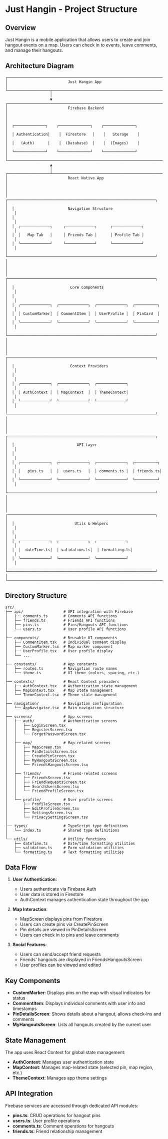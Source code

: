 # Just Hangin - Project Structure

## Overview
Just Hangin is a mobile application that allows users to create and join hangout events on a map. Users can check in to events, leave comments, and manage their hangouts.

## Architecture Diagram

```
┌─────────────────────────────────────────────────────────────────────────┐
│                           Just Hangin App                                │
└───────────────────┬─────────────────────────────────────────────────────┘
                    │
                    ▼
┌─────────────────────────────────────────────────────────────────────────┐
│                           Firebase Backend                               │
│                                                                          │
│  ┌──────────────┐    ┌──────────────┐    ┌──────────────┐               │
│  │ Authentication│    │  Firestore   │    │   Storage    │               │
│  │   (Auth)      │    │  (Database)  │    │  (Images)    │               │
│  └──────────────┘    └──────────────┘    └──────────────┘               │
└─────────────────────────────────────────────────────────────────────────┘
                    ▲
                    │
┌───────────────────┴─────────────────────────────────────────────────────┐
│                           React Native App                               │
│                                                                          │
│  ┌──────────────────────────────────────────────────────────────────┐   │
│  │                        Navigation Structure                       │   │
│  │                                                                   │   │
│  │  ┌─────────────┐     ┌─────────────┐      ┌─────────────┐        │   │
│  │  │   Map Tab   │     │ Friends Tab │      │ Profile Tab │        │   │
│  │  └─────────────┘     └─────────────┘      └─────────────┘        │   │
│  └──────────────────────────────────────────────────────────────────┘   │
│                                                                          │
│  ┌──────────────────────────────────────────────────────────────────┐   │
│  │                         Core Components                           │   │
│  │                                                                   │   │
│  │  ┌─────────────┐  ┌─────────────┐  ┌─────────────┐  ┌──────────┐ │   │
│  │  │ CustomMarker│  │ CommentItem │  │ UserProfile │  │ PinCard  │ │   │
│  │  └─────────────┘  └─────────────┘  └─────────────┘  └──────────┘ │   │
│  └──────────────────────────────────────────────────────────────────┘   │
│                                                                          │
│  ┌──────────────────────────────────────────────────────────────────┐   │
│  │                         Context Providers                         │   │
│  │                                                                   │   │
│  │  ┌─────────────┐  ┌─────────────┐  ┌─────────────┐               │   │
│  │  │ AuthContext │  │ MapContext  │  │ ThemeContext│               │   │
│  │  └─────────────┘  └─────────────┘  └─────────────┘               │   │
│  └──────────────────────────────────────────────────────────────────┘   │
│                                                                          │
│  ┌──────────────────────────────────────────────────────────────────┐   │
│  │                            API Layer                              │   │
│  │                                                                   │   │
│  │  ┌─────────────┐  ┌─────────────┐  ┌─────────────┐  ┌──────────┐ │   │
│  │  │   pins.ts   │  │  users.ts   │  │ comments.ts │  │ friends.ts│ │   │
│  │  └─────────────┘  └─────────────┘  └─────────────┘  └──────────┘ │   │
│  └──────────────────────────────────────────────────────────────────┘   │
│                                                                          │
│  ┌──────────────────────────────────────────────────────────────────┐   │
│  │                           Utils & Helpers                         │   │
│  │                                                                   │   │
│  │  ┌─────────────┐  ┌─────────────┐  ┌─────────────┐               │   │
│  │  │  dateTime.ts│  │ validation.ts│  │ formatting.ts│              │   │
│  │  └─────────────┘  └─────────────┘  └─────────────┘               │   │
│  └──────────────────────────────────────────────────────────────────┘   │
└─────────────────────────────────────────────────────────────────────────┘
```

## Directory Structure

```
src/
├── api/                  # API integration with Firebase
│   ├── comments.ts       # Comments API functions
│   ├── friends.ts        # Friends API functions
│   ├── pins.ts           # Pins/Hangouts API functions
│   └── users.ts          # User profile API functions
│
├── components/           # Reusable UI components
│   ├── CommentItem.tsx   # Individual comment display
│   ├── CustomMarker.tsx  # Map marker component
│   ├── UserProfile.tsx   # User profile display
│   └── ...
│
├── constants/            # App constants
│   ├── routes.ts         # Navigation route names
│   └── theme.ts          # UI theme (colors, spacing, etc.)
│
├── contexts/             # React Context providers
│   ├── AuthContext.tsx   # Authentication state management
│   ├── MapContext.tsx    # Map state management
│   └── ThemeContext.tsx  # Theme state management
│
├── navigation/           # Navigation configuration
│   └── AppNavigator.tsx  # Main navigation structure
│
├── screens/              # App screens
│   ├── auth/             # Authentication screens
│   │   ├── LoginScreen.tsx
│   │   ├── RegisterScreen.tsx
│   │   └── ForgotPasswordScreen.tsx
│   │
│   ├── map/              # Map-related screens
│   │   ├── MapScreen.tsx
│   │   ├── PinDetailsScreen.tsx
│   │   ├── CreatePinScreen.tsx
│   │   ├── MyHangoutsScreen.tsx
│   │   └── FriendsHangoutsScreen.tsx
│   │
│   ├── friends/          # Friend-related screens
│   │   ├── FriendsScreen.tsx
│   │   ├── FriendRequestsScreen.tsx
│   │   ├── SearchUsersScreen.tsx
│   │   └── FriendProfileScreen.tsx
│   │
│   └── profile/          # User profile screens
│       ├── ProfileScreen.tsx
│       ├── EditProfileScreen.tsx
│       ├── SettingsScreen.tsx
│       └── PrivacySettingsScreen.tsx
│
├── types/                # TypeScript type definitions
│   └── index.ts          # Shared type definitions
│
└── utils/                # Utility functions
    ├── dateTime.ts       # Date/time formatting utilities
    ├── validation.ts     # Form validation utilities
    └── formatting.ts     # Text formatting utilities
```

## Data Flow

1. **User Authentication**:
   - Users authenticate via Firebase Auth
   - User data is stored in Firestore
   - AuthContext manages authentication state throughout the app

2. **Map Interaction**:
   - MapScreen displays pins from Firestore
   - Users can create pins via CreatePinScreen
   - Pin details are viewed in PinDetailsScreen
   - Users can check in to pins and leave comments

3. **Social Features**:
   - Users can send/accept friend requests
   - Friends' hangouts are displayed in FriendsHangoutsScreen
   - User profiles can be viewed and edited

## Key Components

- **CustomMarker**: Displays pins on the map with visual indicators for status
- **CommentItem**: Displays individual comments with user info and timestamps
- **PinDetailsScreen**: Shows details about a hangout, allows check-ins and comments
- **MyHangoutsScreen**: Lists all hangouts created by the current user

## State Management

The app uses React Context for global state management:

- **AuthContext**: Manages user authentication state
- **MapContext**: Manages map-related state (selected pin, map region, etc.)
- **ThemeContext**: Manages app theme settings

## API Integration

Firebase services are accessed through dedicated API modules:

- **pins.ts**: CRUD operations for hangout pins
- **users.ts**: User profile operations
- **comments.ts**: Comment operations for hangouts
- **friends.ts**: Friend relationship management
